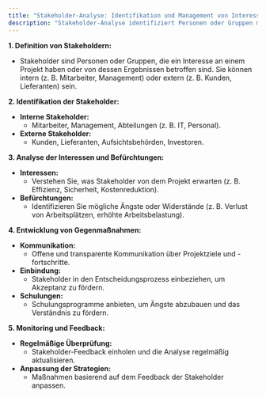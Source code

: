 ```yaml
---
title: "Stakeholder-Analyse: Identifikation und Management von Interessengruppen"
description: "Stakeholder-Analyse identifiziert Personen oder Gruppen mit Interesse an einem Projekt. Sie analysiert Interessen und Befürchtungen, entwickelt Gegenmaßnahmen wie Kommunikation und Einbindung, und überwacht Feedback."
---
```


**1. Definition von Stakeholdern:**
- Stakeholder sind Personen oder Gruppen, die ein Interesse an einem Projekt haben oder von dessen Ergebnissen betroffen sind. Sie können intern (z. B. Mitarbeiter, Management) oder extern (z. B. Kunden, Lieferanten) sein.

**2. Identifikation der Stakeholder:**
- **Interne Stakeholder:**
	- Mitarbeiter, Management, Abteilungen (z. B. IT, Personal).
- **Externe Stakeholder:**
    - Kunden, Lieferanten, Aufsichtsbehörden, Investoren.

**3. Analyse der Interessen und Befürchtungen:**
- **Interessen:**
    - Verstehen Sie, was Stakeholder von dem Projekt erwarten (z. B. Effizienz, Sicherheit, Kostenreduktion).
- **Befürchtungen:**
    - Identifizieren Sie mögliche Ängste oder Widerstände (z. B. Verlust von Arbeitsplätzen, erhöhte Arbeitsbelastung).

**4. Entwicklung von Gegenmaßnahmen:**
- **Kommunikation:**
    - Offene und transparente Kommunikation über Projektziele und -fortschritte.
- **Einbindung:**
    - Stakeholder in den Entscheidungsprozess einbeziehen, um Akzeptanz zu fördern.
- **Schulungen:**
    - Schulungsprogramme anbieten, um Ängste abzubauen und das Verständnis zu fördern.

**5. Monitoring und Feedback:**
- **Regelmäßige Überprüfung:**
    - Stakeholder-Feedback einholen und die Analyse regelmäßig aktualisieren.
- **Anpassung der Strategien:**
    - Maßnahmen basierend auf dem Feedback der Stakeholder anpassen.
